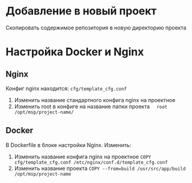 # Добавление в новый проект
Скопировать содержимое репозитория в новую директорию проекта
# Настройка Docker и Nginx
## Nginx
Конфиг nginx находится: ```cfg/template_cfg.conf```
1. Изменить название стандартного конфига nginx на проектное
2. Изменить root в конфиге на название папки проекта ```  root  /opt/msp/project-name/```
## Docker
В Dockerfile в блоке настройки Nginx. Изменить:
1. Изменить название конфига nginx на проектное ```COPY cfg/template_cfg.conf /etc/nginx/conf.d/template_cfg.conf```
2. Изменить название проекта ```COPY --from=build /usr/src/app/build /opt/msp/project-name```
